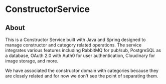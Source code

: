 # ConstructorService

## About

This is a Constructor Service built with Java and Spring designed to manage constructor and category related operations. The service integrates various features including RabbitMQ for pub/sub, PostgreSQL as a database, OAuth 2.0 with Auth0 for user authentication, Cloudinary for image storage, and more.

We have associated the constructor domain with categories because they are closely related and for now we don't see the point of separating them.
